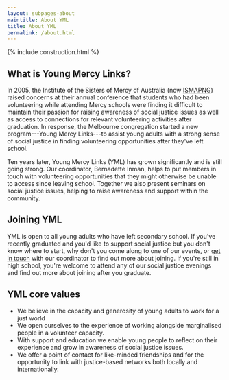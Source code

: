 ```yaml
---
layout: subpages-about
maintitle: About YML
title: About YML
permalink: /about.html
---
```

{% include construction.html %}

## What is Young Mercy Links?

In 2005, the Institute of the Sisters of Mercy of Australia (now
[ISMAPNG](http://institute.mercy.org.au)) raised concerns at their annual
conference that students who had been volunteering while attending Mercy
schools were finding it difficult to maintain their passion for raising
awareness of social justice issues as well as access to connections for
relevant volunteering activities after graduation. In response, the
Melbourne congregation started a new program---Young Mercy Links---to assist
young adults with a strong sense of social justice in finding volunteering
opportunities after they've left school.

Ten years later, Young Mercy Links (YML) has grown significantly and is
still going strong. Our coordinator, Bernadette Inman, helps to put members
in touch with volunteering opportunities that they might otherwise be unable
to access since leaving school. Together we also present seminars on social
justice issues, helping to raise awareness and support within the community.

## Joining YML
YML is open to all young adults who have left secondary school. If you've
recently graduated and you'd like to support social justice but you don't
know where to start, why don't you come along to one of our events, or [get
in touch](/contact.html) with our coordinator to find out more about joining. If you're
still in high school, you're welcome to attend any of our social justice
evenings and find out more about joining after you graduate.

## YML core values
- We believe in the capacity and generosity of young adults to work for a just
world
- We open ourselves to the experience of working alongside marginalised people
in a volunteer capacity.
- With support and education we enable young people to reflect on their
experience and grow in awareness of social justice issues.
- We offer a point of contact for like-minded friendships and for the
opportunity to link with justice-based networks both locally and
internationally.
